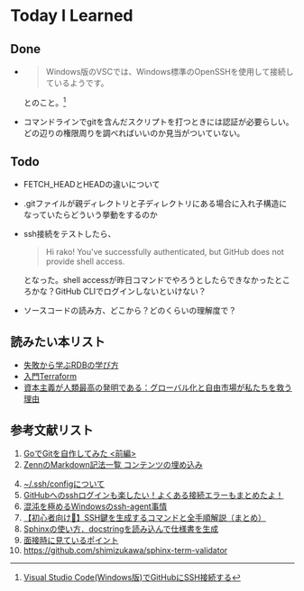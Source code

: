 # Today I Learned

## Done
- > Windows版のVSCでは、Windows標準のOpenSSHを使用して接続しているようです。
  
  とのこと。[^3]
- コマンドラインでgitを含んだスクリプトを打つときには認証が必要らしい。どの辺りの権限周りを調べればいいのか見当がついていない。

## Todo
- FETCH_HEADとHEADの違いについて
- .gitファイルが親ディレクトリと子ディレクトリにある場合に入れ子構造になっていたらどういう挙動をするのか
- ssh接続をテストしたら、
  > Hi rako! You've successfully authenticated, but GitHub does not provide shell access. 

  となった。shell accessが昨日コマンドでやろうとしたらできなかったところかな？GitHub CLIでログインしないといけない？

- ソースコードの読み方、どこから？どのくらいの理解度で？

## 読みたい本リスト
- [失敗から学ぶRDBの学び方](https://www.amazon.co.jp/%E5%A4%B1%E6%95%97%E3%81%8B%E3%82%89%E5%AD%A6%E3%81%B6RDB%E3%81%AE%E6%AD%A3%E3%81%97%E3%81%84%E6%AD%A9%E3%81%8D%E6%96%B9-Software-Design-plus-%E6%9B%BD%E6%A0%B9/dp/4297104083/ref=sr_1_3?__mk_ja_JP=%E3%82%AB%E3%82%BF%E3%82%AB%E3%83%8A&sr=8-3)
- [入門Terraform](https://www.amazon.co.jp/%E5%85%A5%E9%96%80Terraform-%E3%82%AF%E3%83%A9%E3%82%A6%E3%83%89%E6%99%82%E4%BB%A3%E3%81%AE%E3%82%A4%E3%83%B3%E3%83%95%E3%83%A9%E7%B5%B1%E5%90%88%E7%AE%A1%E7%90%86-impress-top-gear-%E8%8D%89%E9%96%93%E4%B8%80%E4%BA%BA/dp/429502063X?__mk_ja_JP=%E3%82%AB%E3%82%BF%E3%82%AB%E3%83%8A&sr=8-1&linkId=6990be1ad239d6d2419bd82b1147c545&language=ja_JP&ref_=as_li_ss_tl)
- [資本主義が人類最高の発明である：グローバル化と自由市場が私たちを救う理由](https://www.amazon.co.jp/%E8%B3%87%E6%9C%AC%E4%B8%BB%E7%BE%A9%E3%81%8C%E4%BA%BA%E9%A1%9E%E6%9C%80%E9%AB%98%E3%81%AE%E7%99%BA%E6%98%8E%E3%81%A7%E3%81%82%E3%82%8B%EF%BC%9A%E3%82%B0%E3%83%AD%E3%83%BC%E3%83%90%E3%83%AB%E5%8C%96%E3%81%A8%E8%87%AA%E7%94%B1%E5%B8%82%E5%A0%B4%E3%81%8C%E7%A7%81%E3%81%9F%E3%81%A1%E3%82%92%E6%95%91%E3%81%86%E7%90%86%E7%94%B1-%E3%83%A8%E3%83%8F%E3%83%B3%E3%83%BB%E3%83%8E%E3%83%AB%E3%83%99%E3%83%AA/dp/4910063374/ref=sr_1_1?sr=8-1)

## 参考文献リスト
1. [GoでGitを自作してみた <前編>](https://zenn.dev/jundayo/articles/172092175c0426)
2. [ZennのMarkdown記法一覧 コンテンツの埋め込み](https://zenn.dev/zenn/articles/markdown-guide#%E3%82%B3%E3%83%B3%E3%83%86%E3%83%B3%E3%83%84%E3%81%AE%E5%9F%8B%E3%82%81%E8%BE%BC%E3%81%BF)
[^3]: [Visual Studio Code(Windows版)でGitHubにSSH接続する](https://helog.jp/git/vsc-windows-github-ssh/)
4. [~/.ssh/configについて](https://qiita.com/passol78/items/2ad123e39efeb1a5286b)
5. [GitHubへのsshログインも楽したい！よくある接続エラーもまとめたよ！](https://tech-blog.rakus.co.jp/entry/20221223/ssh)
6. [混沌を極めるWindowsのssh-agent事情](https://qiita.com/slotport/items/e1d5a5dbd3aa7c6a2a24)
7. [【初心者向け🔰】SSH鍵を生成するコマンドと全手順解説（まとめ）](https://qiita.com/to3izo/items/9b5b80430e43cd3c4e3c)
8. [Sphinxの使い方．docstringを読み込んで仕様書を生成](https://qiita.com/futakuchi0117/items/4d3997c1ca1323259844)
9. [面接時に見ているポイント](https://techblog.cartaholdings.co.jp/entry/2019/10/29/080000)
10. https://github.com/shimizukawa/sphinx-term-validator